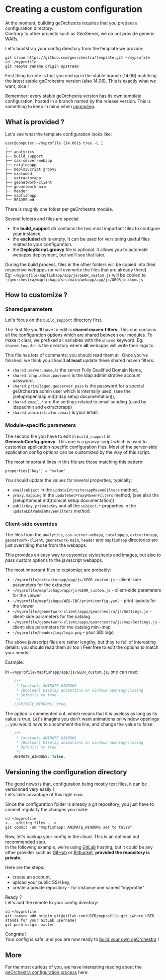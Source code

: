 # Creating a custom configuration

At the moment, building geOrchestra requires that you prepare a configuration directory.  
Contrary to other projects such as GeoServer, we do not provide generic WARs.


Let's bootstrap your config directory from the template we provide:
```
git clone https://github.com/georchestra/template.git ~/myprofile
cd ~/myprofile
git remote rename origin upstream
```

First thing to note is that you end up in the stable branch (14.06) matching the latest stable geOrchestra version (also 14.06). 
This is exactly what we want, nice !

Remember: every stable geOrchestra version has its own template configuration, hosted in a branch named by the release version.
This is something to keep in mind when [upgrading](how_to_upgrade.md).


## What is provided ?

Let's see what the template configuration looks like:

```
user@computer:~/myprofile (14.06)$ tree -L 1
.
├── analytics
├── build_support
├── cas-server-webapp
├── catalogapp
├── DeployScript.groovy
├── excluded
├── extractorapp
├── geonetwork-client
├── geonetwork-main
├── header
├── mapfishapp
└── README.md
```

There is roughly one folder per geOrchestra module.

Several folders and files are special:
 * the **build_support** dir contains the two most important files to configure your instance,
 * the **excluded** dir is empty. It can be used for versioning useful files related to your configuration.
 * the **DeployScript.groovy** file is optional. It allows you to automate webapps deployment, but we'll see that later.

During the build process, files in the other folders will be copied into their respective webapps (or will overwrite the files that are already there).  
Eg: ```~/myprofile/mapfishapp/app/js/GEOR_custom.js``` will be copied to ```~/georchestra/mapfishapp/src/main/webapp/app/js/GEOR_custom.js```


## How to customize ?

### Shared parameters

Let's focus on the ```build_support``` directory first.

The first file you'll have to edit is **shared.maven.filters**. This one contains all the configuration options which are shared between our modules.
To make it clear, we prefixed all variables with the ```shared``` keyword. Eg: ```shared.log.dir``` is the directory where **all** webapps will write their logs to.

This file has lots of comments: you should read them all.
Once you've finished, we think you should **at least** update these shared maven filters:
 * ```shared.server.name```, is the server Fully Qualified Domain Name,
 * ```shared.ldap.admin.password``` is the ldap administrative account password,
 * ```shared.privileged.geoserver.pass``` is the password for a special geOrchestra admin user which is internally used, (see the [setup/openldap.md](ldap setup documentation)),
 * ```shared.email.*``` are the settings related to email sending (used by ldapadmin and extractorapp)
 * ```shared.administrator.email``` is your email.

### Module-specific parameters

The second file you have to edit in ```build_support``` is **GenerateConfig.groovy**. This one is a groovy script which is used to customize application-specific configuration files.
Most of the server-side application config options can be customized by the way of this script.

The most important lines in this file are those matching this pattern:
```
properties['key'] = "value"
```

You should update the values for several properties, typically:
 * ```emailsubject``` in the ```updateExtractorappMavenFilters``` method,
 * ```proxy.mapping``` in the ```updateSecProxyMavenFilters``` method, (see also the [setup/tomcat.md](tomcat setup documentation))
 * ```publicKey```, ```privateKey``` and all the ```subject.*``` properties in the ```updateLDAPadminMavenFilters``` method.

### Client-side overrides

The files from the ```analytics```, ```cas-server-webapp```, ```catalogapp```, ```extractorapp```, ```geonetwork-client```, ```geonetwork-main```, ```header``` and ```mapfishapp``` directories are just overriding those from the webapps.

This provides an easy way to customize stylesheets and images, but also to pass custom options to the javascript webapps.

The most important files to customize are probably:
 * ```~/myprofile/extractorapp/app/js/GEOR_custom.js``` - client-side parameters for the extractor
 * ```~/myprofile/mapfishapp/app/js/GEOR_custom.js``` - client-side parameters for the viewer
 * ```~/myprofile/mapfishapp/WEB-INF/print/config.yaml``` - print layouts for the viewer
 * ```~/myprofile/geonetwork-client/apps/georchestra/js/Settings.js``` - client-side parameters for the catalog
 * ```~/myprofile/geonetwork-client/apps/georchestra/js/map/Settings.js``` - client-side parameters for the catalog mini-map
 * ```~/myprofile/header/img/logo.png``` - your SDI logo
 
The above javascript files are rather lengthy, but they're full of interesting details: you should read them all too !
Feel free to edit the options to match your needs.

Example:

In ```~/myprofile/mapfishapp/app/js/GEOR_custom.js```, one can read:

``` js
    /**
     * Constant: ANIMATE_WINDOWS
     * {Boolean} Display animations on windows opening/closing
     * Defaults to true
     */
    //ANIMATE_WINDOWS: true,
```

The option is commented out, which means that it is useless as long as its value is true. 
Let's imagine you don't want animations on window openings ... you would have to uncomment the line, and change the value to false:

``` js
    /**
     * Constant: ANIMATE_WINDOWS
     * {Boolean} Display animations on windows opening/closing
     * Defaults to true
     */
    ANIMATE_WINDOWS: false,
```

## Versioning the configuration directory

The good news is that, configuration being mostly text files, it can be versionned very easily !  
Let's take advantage of this right now.

Since the configuration folder is already a git repository, you just have to commit regularly the changes you make:

```
cd ~/myprofile
<... editing files ...>
git commit -am "mapfishapp: ANIMATE_WINDOWS set to false"
```

Now, let's backup your config in the cloud. This is an optional but recommended step.  
In the following example, we're using [GitLab](https://gitlab.com/) hosting, but it could be any other provider such as [GitHub](https://github.com/) or [Bitbucket](https://bitbucket.org/), **provided the repository is private**. 

Here are the steps:
 * create an account, 
 * upload your public SSH key,
 * create a private repository - for instance one named "myprofile"
 
Ready ?  
Let's add the remote to your config directory:  
```
cd ~/myprofile
git remote add origin git@gitlab.com:USER/myprofile.git (where USER stands for your GitLab username)
git push origin master
```

Congrats !  
Your config is safe, and you are now ready to [build your own geOrchestra](build.md) !

## More

For the most curious of you, we have interesting reading about the [geOrchestra configuration process](../config/README.md) here.
